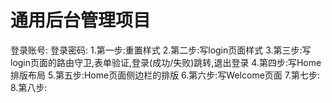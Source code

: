 # 通用后台管理项目
登录账号:
登录密码:
1.第一步:重置样式
2.第二步:写login页面样式
3.第三步:写login页面的路由守卫,表单验证,登录(成功/失败)跳转,退出登录
4.第四步:写Home排版布局
5.第五步:Home页面侧边栏的排版
6.第六步:写Welcome页面
7.第七步:
8.第八步:
